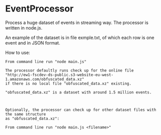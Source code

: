 # EventProcessor
Process a huge dataset of events in streaming way. The processor is written in node.js.

An example of the dataset is in file exmple.txt, of which each row is one event and in JSON format. 

How to use:
  
    From command line run "node main.js"
    
    The processor defaultly runs check up for the online file 
    "http://ew1-fscdev-ds-public.s3-website-eu-west-1.amazonaws.com/obfuscated_data.xz" 
    if there is no local file "obfuscated_data.xz" existing. 
    
    "obfuscated_data.xz" is a dataset with around 1.5 million events.


  
    Optionally, the processor can check up for other dataset files with the same structure
    as "obfuscated_data.xz":
    
    From command line run "node main.js <filename>"

  
  
